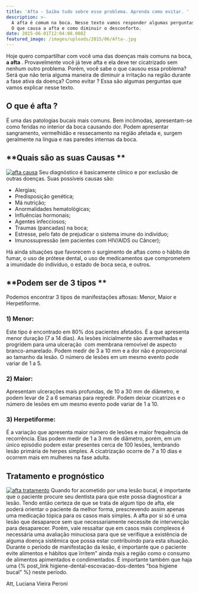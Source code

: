```yaml
---
title: 'Afta - Saiba tudo sobre esse problema. Aprenda como evitar. '
description: >-
  A afta é comum na boca. Nesse texto vamos responder algumas perguntas comuns.
  O que causa a afta e como diminuir o desconforto.
date: 2015-06-01T12:04:08.000Z
featured_image: /images/uploads/2015/06/Afta-.jpg
---
```


Hoje quero compartilhar com você uma das doenças mais comuns na boca, **a afta** . Provavelmente você já teve afta e ela deve ter cicatrizado sem nenhum outro problema. Porém, você sabe o que causou essa problema? Será que não teria alguma maneira de diminuir a irritação na região durante a fase ativa da doença? Como evitar ? Essa são algumas perguntas que vamos explicar nesse texto.

**O que é afta ?**
------------------

É uma das patologias bucais mais comuns. Bem incômodas, apresentam-se como feridas no interior da boca causando dor. Podem apresentar sangramento, vermelhidão e ressecamento na região afetada e, surgem geralmente na língua e nas paredes internas da boca.

**Quais são as suas Causas **
-----------------------------

[![afta causa](/images/uploads/2015/06/afta-causa.png)](/images/uploads/2015/06/afta-causa.png) Seu diagnóstico é basicamente clínico e por exclusão de outras doenças. Suas possíveis causas são:

*   Alergias;
*   Predisposição genética;
*   Má nutrição;
*   Anormalidades hematológicas;
*   Influências hormonais;
*   Agentes infecciosos;
*   Traumas (pancadas) na boca;
*   Estresse, pelo fato de prejudicar o sistema imune do indivíduo;
*   Imunossupressão (em pacientes com HIV/AIDS ou Câncer);

Há ainda situações que favorecem o surgimento de aftas como o hábito de fumar, o uso de prótese dental, o uso de medicamentos que comprometem a imunidade do indivíduo, o estado de boca seca, e outros.

**Podem ser de 3 tipos **
-------------------------

Podemos encontrar 3 tipos de manifestações aftosas: Menor, Maior e Herpetiforme.

### 1) Menor:

Este tipo é encontrado em 80% dos pacientes afetados. É a que apresenta menor duração (7 a 14 dias). As lesões inicialmente são avermelhadas e progridem para uma ulceração  com membrana removível de aspecto branco-amarelado. Podem medir de 3 a 10 mm e a dor não é proporcional ao tamanho da lesão. O número de lesões em um mesmo evento pode variar de 1 a 5.

### 2) Maior:

Apresentam ulcerações mais profundas, de 10 a 30 mm de diâmetro, e podem levar de 2 a 6 semanas para regredir. Podem deixar cicatrizes e o número de lesões em um mesmo evento pode variar de 1 a 10.

### 3) Herpetiforme:

É a variação que apresenta maior número de lesões e maior frequência de recorrência. Elas podem medir de 1 a 3 mm de diâmetro, porém, em um único episódio podem estar presentes cerca de 100 lesões, lembrando lesão primária de herpes simples. A cicatrização ocorre de 7 a 10 dias e ocorrem mais em mulheres na fase adulta.

**Tratamento e prognóstico**
----------------------------

[![afta tratamento](/images/uploads/2015/06/afta-tratamento.jpg)](/images/uploads/2015/06/afta-tratamento.jpg) Quando for acometido por uma lesão bucal, é importante que o paciente procure seu dentista para que este possa diagnosticar a lesão. Tendo então certeza de que se trata de algum tipo de afta, ele poderá orientar o paciente da melhor forma, prescrevendo assim apenas uma medicação tópica para os casos mais simples. A afta por si só é uma lesão que desaparece sem que necessariamente necessite de intervenção para desaparecer. Porém, vale ressaltar que em casos mais complexos é necessária uma avaliação minuciosa para que se verifique a existência de alguma doença sistêmica que possa estar contribuindo para esta situação. Durante o período de manifestação da lesão, é importante que o paciente evite alimentos e hábitos que ïrritem" ainda mais a região como o consumo de alimentos apimentados e condimentados. É importante também que haja uma {% post_link higiene-dental-escovacao-dos-dentes "boa higiene bucal" %} neste período.

Att,
Luciana Vieira Peroni

